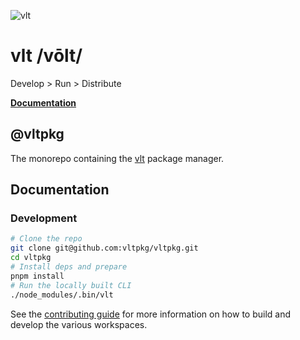 ![vlt](https://github.com/user-attachments/assets/36f8e32e-e59b-44f4-b8d5-93d3b014138b)

# vlt /vōlt/

Develop > Run > Distribute

**[Documentation](https://docs.vlt.sh)**

## **@vltpkg**

The monorepo containing the [vlt](https://www.vlt.sh) package manager.

## Documentation

### Development

```bash
# Clone the repo
git clone git@github.com:vltpkg/vltpkg.git
cd vltpkg
# Install deps and prepare
pnpm install
# Run the locally built CLI
./node_modules/.bin/vlt
```

See the [contributing guide](./CONTRIBUTING.md) for more information on how to build and develop the various workspaces.
